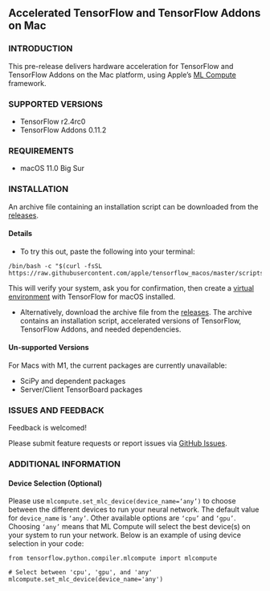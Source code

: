 ## Accelerated TensorFlow and TensorFlow Addons on Mac

### INTRODUCTION

This pre-release delivers hardware acceleration for TensorFlow and TensorFlow Addons on the Mac platform, using Apple’s [ML Compute](https://developer.apple.com/documentation/mlcompute) framework.

### SUPPORTED VERSIONS

- TensorFlow r2.4rc0
- TensorFlow Addons 0.11.2

### REQUIREMENTS

- macOS 11.0 Big Sur

### INSTALLATION

An archive file containing an installation script can be downloaded from the [releases](https://github.com/apple/tensorflow_macos/releases).

#### Details

- To try this out, paste the following into your terminal: 

``` 
/bin/bash -c "$(curl -fsSL https://raw.githubusercontent.com/apple/tensorflow_macos/master/scripts/download_and_install.sh)"
```

  This will verify your system, ask you for confirmation, then create a [virtual environment](https://docs.python.org/3.8/tutorial/venv.html) with TensorFlow for macOS installed.

- Alternatively, download the archive file from the [releases](https://github.com/apple/tensorflow_macos/releases).  The archive contains an installation script, 
  accelerated versions of TensorFlow, TensorFlow Addons, and needed dependencies.  

#### Un-supported Versions

For Macs with M1, the current packages are currently unavailable:
- SciPy and dependent packages
- Server/Client TensorBoard packages

### ISSUES AND FEEDBACK

Feedback is welcomed!

Please submit feature requests or report issues via [GitHub Issues](https://github.com/apple/tensorflow_macos/issues).

### ADDITIONAL INFORMATION

#### Device Selection (Optional)

Please use `mlcompute.set_mlc_device(device_name=‘any’)` to choose between the different devices to run your neural network. The default value for `device_name` is `‘any’`. Other available options are `‘cpu’` and `‘gpu’`. Choosing `‘any’` means that ML Compute will select the best device(s) on your system to run your network. Below is an example of using device selection in your code:

    from tensorflow.python.compiler.mlcompute import mlcompute
    
    # Select between 'cpu', 'gpu', and 'any'
    mlcompute.set_mlc_device(device_name='any')



